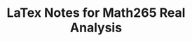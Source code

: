 ---
layout: page
title: LaTex Notes for Math265 Real Analysis
description: Math265 Real Analysis class notes in pdf+latex.
img: assets/img/projects/cover.jpg
importance: 2
category: academics
giscus_comments: true
redirect: https://github.com/kaifeng-lu03/Lecture-notes-MATH265-U-of-Rochester
---